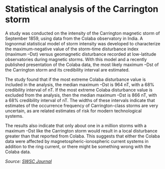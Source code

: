 # Statistical analysis of the Carrington storm

A study was conducted on the intensity of the Carrington magnetic storm of September 1859, using data from the Colaba observatory in India. A lognormal statistical model of storm intensity was developed to characterize the maximum-negative value of the storm-time disturbance index (maximum –Dst) versus geomagnetic disturbance recorded at low-latitude observatories during magnetic storms. With this model and a recently published presentation of the Colaba data, the most likely maximum –Dst of the Carrington storm and its credibility interval are estimated.

The study found that if the most extreme Colaba disturbance value is included in the analysis, the median maximum –Dst is 964 nT, with a 68% credibility interval of nT. If the most extreme Colaba disturbance value is excluded from the analysis, then the median maximum –Dst is 866 nT, with a 68% credibility interval of nT. The widths of these intervals indicate that estimates of the occurrence frequency of Carrington-class storms are very uncertain, as are related estimates of risk for modern technological systems.

The results also indicate that only about one in a million storms with a maximum –Dst like the Carrington storm would result in a local disturbance greater than that reported from Colaba. This suggests that either the Colaba data were affected by magnetospheric-ionospheric current systems in addition to the ring current, or there might be something wrong with the Colaba data.

*Source: [SWSC Journal](https://vertexaisearch.cloud.google.com/grounding-api-redirect/AUZIYQH4v2xZQXgeHgwJs8T3kPaMCY7Ru3Tell65saCjeYNrt1pECHlaU3oPn7geynR2C44vkvuBLTxBN-5ehjMX0BC-8abfj2pZOnz9CJtE9URYAT9jwGGe1Uo2szxzyeBSXPTs-abk_VAohLYzFwt7DHPrT2CVtT0XRJjEUojAxAEVaRcZk1Q2LJVYM3GWKs72dmH9)*
